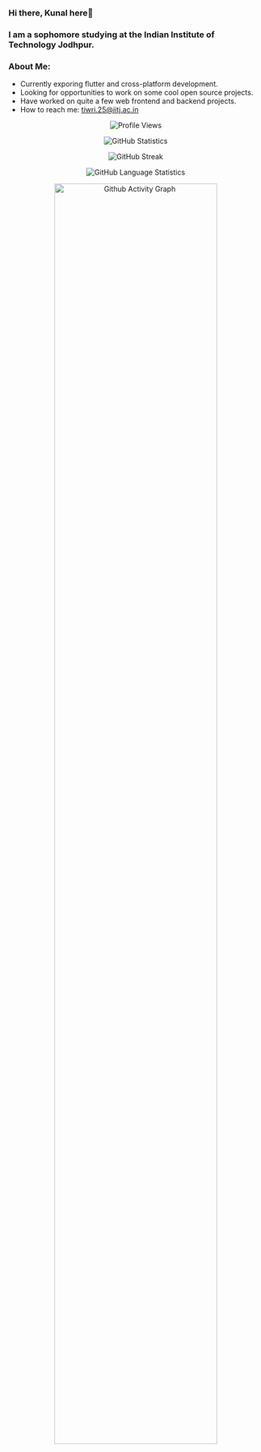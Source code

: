 ### Hi there, Kunal here👋
### I am a sophomore studying at the Indian Institute of Technology Jodhpur.
### About Me:
- Currently exporing flutter and cross-platform development.
- Looking for opportunities to work on some cool open source projects.
- Have worked on quite a few web frontend and backend projects.
- How to reach me: <a href="mailto:tiwari.25@iitj.ac.in">tiwri.25@iitj.ac.in</a>



<p align="center">
  <img alt="Profile Views" src="https://komarev.com/ghpvc/?username=kunal-gg&style=plastic&color=blueviolet"/>
</p>

<p align="center">
  <img alt="GitHub Statistics" src="https://github-readme-stats.vercel.app/api?username=kunal-gg&count_private=true&show_icons=true&theme=dracula">

</p>

<p align="center">
    <img alt="GitHub Streak" src="http://github-readme-streak-stats.herokuapp.com?user=kunal-gg&theme=dracula">
</p>

<p align="center">
  <img alt="GitHub Language Statistics" src="https://github-readme-stats.vercel.app/api/top-langs/?username=kunal-gg&layout=compact&theme=dark&langs_count=10&hide=html,objective-c,jupyter%20notebook,scss">
</p>

<p align="center">
  <img alt="Github Activity Graph" src="https://github-readme-activity-graph.cyclic.app/graph?username=kunal-gg&theme=dracula" width="80%">
</p>
